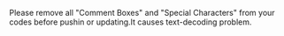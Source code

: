 Please remove all "Comment Boxes" and "Special Characters" from your codes before pushin or updating.It causes text-decoding problem.
